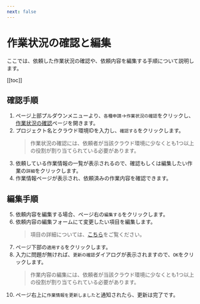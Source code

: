 ```yaml
---
next: false
---
```


# 作業状況の確認と編集

ここでは、依頼した作業状況の確認や、依頼内容を編集する手順について説明します。

[[toc]]

## 確認手順
1. ページ上部プルダウンメニューより、`各種申請`→`作業状況の確認`をクリックし、[作業状況の確認](/request/get-tickets.html)ページを開きます。
2. プロジェクト名とクラウド環境IDを入力し、`確認する`をクリックします。
   > 作業状況の確認には、依頼者が当該クラウド環境に少なくとも1つ以上の役割が割り当てられている必要があります。
3. 依頼している作業情報の一覧が表示されるので、確認もしくは編集したい作業の`詳細`をクリックします。
4. 作業情報ページが表示され、依頼済みの作業内容を確認できます。

## 編集手順
5. 依頼内容を編集する場合、ページ右の`編集する`をクリックします。
6. 依頼内容の編集フォームにて変更したい項目を編集します。
   > 項目の詳細については、[こちら](create-ticket.html#入力項目)をご覧ください。
7. ページ下部の`適用する`をクリックします。
8. 入力に問題が無ければ、`更新の確認`ダイアログが表示されますので、`OK`をクリックします。
   > 作業内容の編集には、依頼者が当該クラウド環境に少なくとも1つ以上の役割が割り当てられている必要があります。

<CaptionedImage src="ticket_update_dialog.png" caption=""/>

10. ページ右上に`作業情報を更新しました`と通知されたら、更新は完了です。
<CaptionedImage src="ticket_update_success.png" caption=""/>